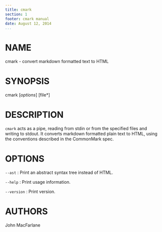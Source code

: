 ```yaml
---
title: cmark
section: 1
footer: cmark manual
date: August 12, 2014
...
```


# NAME

cmark - convert markdown formatted text to HTML

# SYNOPSIS

cmark [*options*] [file\*]

# DESCRIPTION

`cmark` acts as a pipe, reading from stdin or from the specified
files and writing to stdout.  It converts markdown formatted plain
text to HTML, using the conventions described in the CommonMark
spec.

# OPTIONS

`--ast`
:   Print an abstract syntax tree instead of HTML.

`--help`
:   Print usage information.

`--version`
:   Print version.

# AUTHORS

John MacFarlane
